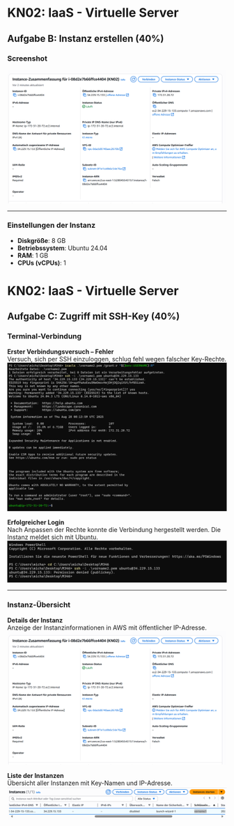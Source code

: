 # KN02: IaaS - Virtuelle Server

## Aufgabe B: Instanz erstellen (40%)

### Screenshot
![Instanz Screenshot](https://github.com/michaeleaton212/Modul-346---AWS-Academy-Learner-Lab/blob/main/screen_detail_Kn02.png)

---

### Einstellungen der Instanz

- **Diskgröße**: 8 GB  
- **Betriebssystem**: Ubuntu 24.04  
- **RAM**: 1 GB  
- **CPUs (vCPUs)**: 1  

# KN02: IaaS - Virtuelle Server

## Aufgabe C: Zugriff mit SSH-Key (40%)

### Terminal-Verbindung

**Erster Verbindungsversuch – Fehler**  
Versuch, sich per SSH einzuloggen, schlug fehl wegen falscher Key-Rechte.  
![Terminal Screenshot 1](https://github.com/michaeleaton212/Modul-346---AWS-Academy-Learner-Lab/blob/main/terminal1.png)

**Erfolgreicher Login**  
Nach Anpassen der Rechte konnte die Verbindung hergestellt werden. Die Instanz meldet sich mit Ubuntu.  
![Terminal Screenshot 2](https://github.com/michaeleaton212/Modul-346---AWS-Academy-Learner-Lab/blob/main/terminal2.png)

---

### Instanz-Übersicht

**Details der Instanz**  
Anzeige der Instanzinformationen in AWS mit öffentlicher IP-Adresse.  
![Instanz Details](https://github.com/michaeleaton212/Modul-346---AWS-Academy-Learner-Lab/blob/main/screen_detail_Kn02.png)

**Liste der Instanzen**  
Übersicht aller Instanzen mit Key-Namen und IP-Adresse.  
![Instanz Liste](https://github.com/michaeleaton212/Modul-346---AWS-Academy-Learner-Lab/blob/main/screen3.png)
